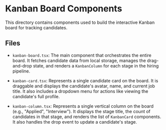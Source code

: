 # Kanban Board Components

This directory contains components used to build the interactive Kanban board for tracking candidates.

## Files

-   `kanban-board.tsx`: The main component that orchestrates the entire board. It fetches candidate data from local storage, manages the drag-and-drop state, and renders a `KanbanColumn` for each stage in the hiring pipeline.

-   `kanban-card.tsx`: Represents a single candidate card on the board. It is draggable and displays the candidate's avatar, name, and current job title. It also includes a dropdown menu for actions like viewing the candidate's full profile.

-   `kanban-column.tsx`: Represents a single vertical column on the board (e.g., "Applied", "Interview"). It displays the stage title, the count of candidates in that stage, and renders the list of `KanbanCard` components. It also handles the drop event to update a candidate's stage.
